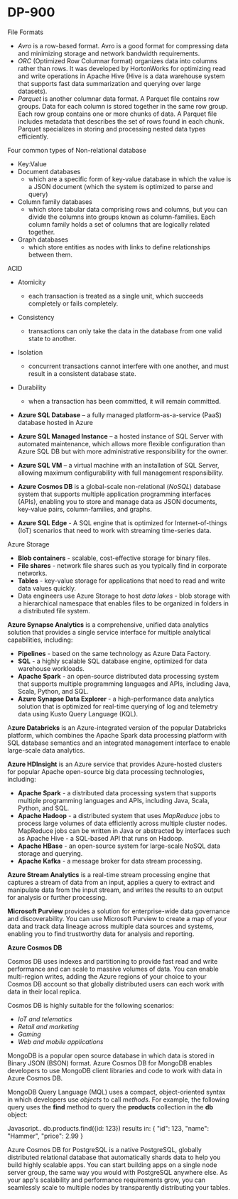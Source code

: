 # DP-900

File Formats

* _Avro_ is a row-based format. Avro is a good format for compressing data and minimizing storage and network bandwidth requirements.
* _ORC_ (Optimized Row Columnar format) organizes data into columns rather than rows. It was developed by HortonWorks for optimizing read and write operations in Apache Hive (Hive is a data warehouse system that supports fast data summarization and querying over large datasets).
* _Parquet_ is another columnar data format. A Parquet file contains row groups. Data for each column is stored together in the same row group. Each row group contains one or more chunks of data. A Parquet file includes metadata that describes the set of rows found in each chunk. Parquet specializes in storing and processing nested data types efficiently.



Four common types of Non-relational database

* Key:Value
* Document databases
  * which are a specific form of key-value database in which the value is a JSON document (which the system is optimized to parse and query)
* Column family databases
  * which store tabular data comprising rows and columns, but you can divide the columns into groups known as column-families. Each column family holds a set of columns that are logically related together.
* Graph databases
  * which store entities as nodes with links to define relationships between them.



ACID

* Atomicity
  * each transaction is treated as a single unit, which succeeds completely or fails completely.
* Consistency
  * transactions can only take the data in the database from one valid state to another.
* Isolation
  * concurrent transactions cannot interfere with one another, and must result in a consistent database state.
* Durability&#x20;
  * when a transaction has been committed, it will remain committed.



* **Azure SQL Database** – a fully managed platform-as-a-service (PaaS) database hosted in Azure
* **Azure SQL Managed Instance** – a hosted instance of SQL Server with automated maintenance, which allows more flexible configuration than Azure SQL DB but with more administrative responsibility for the owner.
* **Azure SQL VM** – a virtual machine with an installation of SQL Server, allowing maximum configurability with full management responsibility.
* **Azure Cosmos DB** is a global-scale non-relational (_NoSQL_) database system that supports multiple application programming interfaces (APIs), enabling you to store and manage data as JSON documents, key-value pairs, column-families, and graphs.
* **Azure SQL Edge** - A SQL engine that is optimized for Internet-of-things (IoT) scenarios that need to work with streaming time-series data.



Azure Storage

* **Blob containers** - scalable, cost-effective storage for binary files.
* **File shares** - network file shares such as you typically find in corporate networks.
* **Tables** - key-value storage for applications that need to read and write data values quickly.
* Data engineers use Azure Storage to host _data lakes_ - blob storage with a hierarchical namespace that enables files to be organized in folders in a distributed file system.



**Azure Synapse Analytics** is a comprehensive, unified data analytics solution that provides a single service interface for multiple analytical capabilities, including:

* **Pipelines** - based on the same technology as Azure Data Factory.
* **SQL** - a highly scalable SQL database engine, optimized for data warehouse workloads.
* **Apache Spark** - an open-source distributed data processing system that supports multiple programming languages and APIs, including Java, Scala, Python, and SQL.
* **Azure Synapse Data Explorer** - a high-performance data analytics solution that is optimized for real-time querying of log and telemetry data using Kusto Query Language (KQL).

A**zure Databricks** is an Azure-integrated version of the popular Databricks platform, which combines the Apache Spark data processing platform with SQL database semantics and an integrated management interface to enable large-scale data analytics.



**Azure HDInsight** is an Azure service that provides Azure-hosted clusters for popular Apache open-source big data processing technologies, including:

* **Apache Spark** - a distributed data processing system that supports multiple programming languages and APIs, including Java, Scala, Python, and SQL.
* **Apache Hadoop** - a distributed system that uses _MapReduce_ jobs to process large volumes of data efficiently across multiple cluster nodes. MapReduce jobs can be written in Java or abstracted by interfaces such as Apache Hive - a SQL-based API that runs on Hadoop.
* **Apache HBase** - an open-source system for large-scale NoSQL data storage and querying.
* **Apache Kafka** - a message broker for data stream processing.



**Azure Stream Analytics** is a real-time stream processing engine that captures a stream of data from an input, applies a query to extract and manipulate data from the input stream, and writes the results to an output for analysis or further processing.



**Microsoft Purview** provides a solution for enterprise-wide data governance and discoverability. You can use Microsoft Purview to create a map of your data and track data lineage across multiple data sources and systems, enabling you to find trustworthy data for analysis and reporting.





**Azure Cosmos DB**

Cosmos DB uses indexes and partitioning to provide fast read and write performance and can scale to massive volumes of data. You can enable multi-region writes, adding the Azure regions of your choice to your Cosmos DB account so that globally distributed users can each work with data in their local replica.

Cosmos DB is highly suitable for the following scenarios:

* _IoT and telematics_
* _Retail and marketing_
* _Gaming_
* _Web and mobile applications_

MongoDB is a popular open source database in which data is stored in Binary JSON (BSON) format. Azure Cosmos DB for MongoDB enables developers to use MongoDB client libraries and code to work with data in Azure Cosmos DB.

MongoDB Query Language (MQL) uses a compact, object-oriented syntax in which developers use _objects_ to call _methods_. For example, the following query uses the **find** method to query the **products** collection in the **db** object:

Javascript.. db.products.find({id: 123}) results in: { "id": 123, "name": "Hammer", "price": 2.99 }

Azure Cosmos DB for PostgreSQL is a native PostgreSQL, globally distributed relational database that automatically shards data to help you build highly scalable apps. You can start building apps on a single node server group, the same way you would with PostgreSQL anywhere else. As your app's scalability and performance requirements grow, you can seamlessly scale to multiple nodes by transparently distributing your tables.



